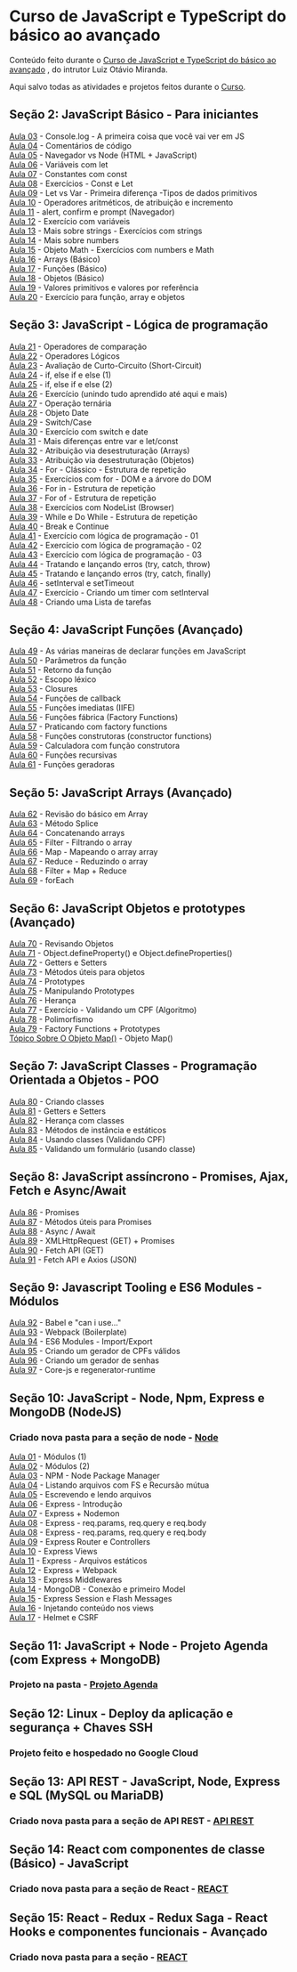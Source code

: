 # Curso de JavaScript e TypeScript do básico ao avançado

Conteúdo feito durante o [Curso de JavaScript e TypeScript do básico ao avançado](https://www.udemy.com/course/curso-de-javascript-moderno-do-basico-ao-avancado/
) , do intrutor Luiz Otávio Miranda.

Aqui salvo todas as atividades e projetos feitos durante o [Curso](https://www.udemy.com/course/curso-de-javascript-moderno-do-basico-ao-avancado/
).

## Seção 2: JavaScript Básico - Para iniciantes  
[Aula 03](aula03/) - Console.log - A primeira coisa que você vai ver em JS  
[Aula 04](aula04/) - Comentários de código  
[Aula 05](aula05/) - Navegador vs Node (HTML + JavaScript)  
[Aula 06](aula06/) - Variáveis com let  
[Aula 07](aula07/) - Constantes com const   
[Aula 08](aula08/) - Exercícios - Const e Let  
[Aula 09](aula09/) - Let vs Var - Primeira diferença -Tipos de dados primitivos  
[Aula 10](aula10/) - Operadores aritméticos, de atribuição e incremento  
[Aula 11](aula11/) - alert, confirm e prompt (Navegador)  
[Aula 12](aula12/) - Exercício com variáveis  
[Aula 13](aula13/) - Mais sobre strings - Exercícios com strings  
[Aula 14](aula14/) - Mais sobre numbers  
[Aula 15](aula15/) - Objeto Math - Exercícios com numbers e Math  
[Aula 16](aula16/) - Arrays (Básico)  
[Aula 17](aula17/) - Funções (Básico)  
[Aula 18](aula18/) - Objetos (Básico)  
[Aula 19](aula19/) - Valores primitivos e valores por referência  
[Aula 20](aula20/) - Exercício para função, array e objetos  

## Seção 3: JavaScript - Lógica de programação  
[Aula 21](aula21/) - Operadores de comparação  
[Aula 22](aula22/) - Operadores Lógicos  
[Aula 23](aula23/) - Avaliação de Curto-Circuito (Short-Circuit)  
[Aula 24](aula24/) - if, else if e else (1)  
[Aula 25](aula25/) - if, else if e else (2)  
[Aula 26](aula26/) - Exercício (unindo tudo aprendido até aqui e mais)  
[Aula 27](aula27/) - Operação ternária  
[Aula 28](aula28/) - Objeto Date  
[Aula 29](aula29/) - Switch/Case  
[Aula 30](aula30/) - Exercício com switch e date  
[Aula 31](aula31/) - Mais diferenças entre var e let/const  
[Aula 32](aula32/) - Atribuição via desestruturação (Arrays)  
[Aula 33](aula33/) - Atribuição via desestruturação (Objetos)  
[Aula 34](aula34/) - For - Clássico - Estrutura de repetição  
[Aula 35](aula35/) - Exercícios com for - DOM e a árvore do DOM  
[Aula 36](aula36/) - For in - Estrutura de repetição  
[Aula 37](aula37/) - For of - Estrutura de repetição  
[Aula 38](aula38/) - Exercícios com NodeList (Browser)  
[Aula 39](aula39/) - While e Do While - Estrutura de repetição  
[Aula 40](aula40/) - Break e Continue  
[Aula 41](aula41/) - Exercício com lógica de programação - 01  
[Aula 42](aula42/) - Exercício com lógica de programação - 02  
[Aula 43](aula43/) - Exercício com lógica de programação - 03  
[Aula 44](aula44/) - Tratando e lançando erros (try, catch, throw)  
[Aula 45](aula45/) - Tratando e lançando erros (try, catch, finally)  
[Aula 46](aula46/) - setInterval e setTimeout  
[Aula 47](aula47/) - Exercício - Criando um timer com setInterval  
[Aula 48](aula48/) - Criando uma Lista de tarefas  

## Seção 4: JavaScript Funções (Avançado)  
[Aula 49](aula49/) - As várias maneiras de declarar funções em JavaScript  
[Aula 50](aula50/) - Parâmetros da função  
[Aula 51](aula51/) - Retorno da função  
[Aula 52](aula52/) - Escopo léxico  
[Aula 53](aula53/) - Closures  
[Aula 54](aula54/) - Funções de callback  
[Aula 55](aula55/) - Funções imediatas (IIFE)  
[Aula 56](aula56/) - Funções fábrica (Factory Functions)  
[Aula 57](aula57/) - Praticando com factory functions  
[Aula 58](aula58/) - Funções construtoras (constructor functions)  
[Aula 59](aula59/) - Calculadora com função construtora  
[Aula 60](aula60/) - Funções recursivas  
[Aula 61](aula61/) - Funções geradoras  

## Seção 5: JavaScript Arrays (Avançado)  
[Aula 62](aula62/) - Revisão do básico em Array  
[Aula 63](aula63/) - Método Splice  
[Aula 64](aula64/) - Concatenando arrays  
[Aula 65](aula65/) - Filter - Filtrando o array  
[Aula 66](aula66/) - Map - Mapeando o array array  
[Aula 67](aula67/) - Reduce - Reduzindo o array  
[Aula 68](aula68/) - Filter + Map + Reduce  
[Aula 69](aula69/) - forEach  

## Seção 6: JavaScript Objetos e prototypes (Avançado)  
[Aula 70](aula70/) - Revisando Objetos  
[Aula 71](aula71/) - Object.defineProperty() e Object.defineProperties()  
[Aula 72](aula72/) - Getters e Setters  
[Aula 73](aula73/) - Métodos úteis para objetos  
[Aula 74](aula74/) - Prototypes  
[Aula 75](aula75/) - Manipulando Prototypes  
[Aula 76](aula76/) - Herança  
[Aula 77](aula77/) - Exercício - Validando um CPF (Algoritmo)  
[Aula 78](aula78/) - Polimorfismo  
[Aula 79](aula79/) - Factory Functions + Prototypes  
[Tópico Sobre O Objeto Map()](topicoObjetoMap/) - Objeto Map()  

## Seção 7: JavaScript Classes - Programação Orientada a Objetos - POO  
[Aula 80](aula80/) - Criando classes  
[Aula 81](aula81/) - Getters e Setters  
[Aula 82](aula82/) - Herança com classes  
[Aula 83](aula83/) - Métodos de instância e estáticos  
[Aula 84](aula84/) - Usando classes (Validando CPF)  
[Aula 85](aula85/) - Validando um formulário (usando classe)  

## Seção 8: JavaScript assíncrono - Promises, Ajax, Fetch e Async/Await  
[Aula 86](aula86/) - Promises  
[Aula 87](aula87/) - Métodos úteis para Promises  
[Aula 88](aula88/) - Async / Await  
[Aula 89](aula89/) - XMLHttpRequest (GET) + Promises  
[Aula 90](aula90/) - Fetch API (GET)  
[Aula 91](aula91/) - Fetch API e Axios (JSON)  

## Seção 9: Javascript Tooling e ES6 Modules - Módulos  
[Aula 92](aula92/) - Babel e "can i use..."  
[Aula 93](aula93/) - Webpack (Boilerplate)  
[Aula 94](aula94/) - ES6 Modules - Import/Export  
[Aula 95](aula95/) - Criando um gerador de CPFs válidos  
[Aula 96](aula96/) - Criando um gerador de senhas  
[Aula 97](aula97/) - Core-js e regenerator-runtime  

## Seção 10: JavaScript - Node, Npm, Express e MongoDB (NodeJS)  
### Criado nova pasta para a seção de node - [Node](node/)  
[Aula 01](node/aula01/) - Módulos (1)  
[Aula 02](node/aula02/) - Módulos (2)  
[Aula 03](node/aula03/) - NPM - Node Package Manager  
[Aula 04](node/aula04/) - Listando arquivos com FS e Recursão mútua  
[Aula 05](node/aula05/) - Escrevendo e lendo arquivos  
[Aula 06](node/aula06/) - Express - Introdução  
[Aula 07](node/aula07/) - Express + Nodemon  
[Aula 08](node/aula08/) - Express - req.params, req.query e req.body  
[Aula 08](node/aula08/) - Express - req.params, req.query e req.body  
[Aula 09](node/aula09/) - Express Router e Controllers  
[Aula 10](node/aula10/) - Express Views  
[Aula 11](node/aula11/) - Express - Arquivos estáticos  
[Aula 12](node/aula12/) - Express + Webpack  
[Aula 13](node/aula13/) - Express Middlewares  
[Aula 14](node/aula14/) - MongoDB - Conexão e primeiro Model  
[Aula 15](node/aula15/) - Express Session e Flash Messages  
[Aula 16](node/aula16/) - Injetando conteúdo nos views  
[Aula 17](node/aula17/) - Helmet e CSRF  

## Seção 11: JavaScript + Node - Projeto Agenda (com Express + MongoDB)  
### Projeto na pasta - [Projeto Agenda](projetoagenda/)  

## Seção 12: Linux - Deploy da aplicação e segurança + Chaves SSH 
### Projeto feito e hospedado no Google Cloud  

## Seção 13: API REST - JavaScript, Node, Express e SQL (MySQL ou MariaDB)
### Criado nova pasta para a seção de API REST - [API REST](api_rest/)  

## Seção 14: React com componentes de classe (Básico) - JavaScript  
### Criado nova pasta para a seção de React - [REACT](react/listatarefas/)  

## Seção 15: React - Redux - Redux Saga - React Hooks e componentes funcionais - Avançado  
### Criado nova pasta para a seção - [REACT](react/react-base)  

